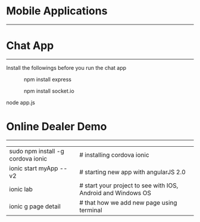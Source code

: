 # Mobile Applications
<hr>

<h1>Chat App</h1>
<hr>
<p>Install the followings before you run the chat app</p>
<ul>
  <ol>npm install express</ol>
  <ol>npm install socket.io</ol>
</ul>
<p>
  node app.js
</p>

<h1>Online Dealer Demo</h1>
<hr>
<table>
  <tr>
    <td>sudo npm install -g cordova ionic</td>   
    <td># installing cordova ionic </td>
  </tr>
  <tr>
    <td>ionic start myApp --v2</td>
    <td># starting new app with angularJS 2.0</td>
  </tr>
  <tr>
    <td>ionic lab</td>
    <td># start your project to see with IOS, Android and Windows OS</td>
  </tr>
  <tr>
    <td>ionic g page detail</td>
    <td># that how we add new page using terminal</td>
  </tr>                           
</table>

